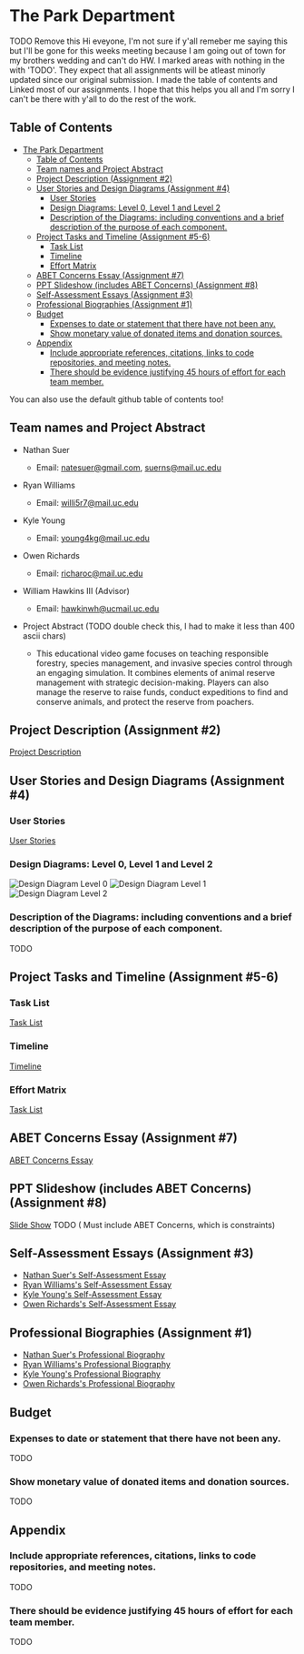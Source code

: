 # The Park Department

TODO Remove this
Hi eveyone, I'm not sure if y'all remeber me saying this but I'll be gone for this weeks meeting because I am going out of town for my brothers wedding and can't do HW. I marked areas with nothing in the with 'TODO'.  They expect that all assignments will be atleast minorly updated since our original submission. I made the table of contents and Linked most of our assignments. I hope that this helps you all and I'm sorry I can't be there with y'all to do the rest of the work.

## Table of Contents
- [The Park Department](#the-park-department)
  - [Table of Contents](#table-of-contents)
  - [Team names and Project Abstract](#team-names-and-project-abstract)
  - [Project Description (Assignment #2)](#project-description-assignment-2)
  - [User Stories and Design Diagrams (Assignment #4)](#user-stories-and-design-diagrams-assignment-4)
    - [User Stories](#user-stories)
    - [Design Diagrams: Level 0, Level 1 and Level 2](#design-diagrams-level-0-level-1-and-level-2)
    - [Description of the Diagrams: including conventions and a brief description of the purpose of each component.](#description-of-the-diagrams-including-conventions-and-a-brief-description-of-the-purpose-of-each-component)
  - [Project Tasks and Timeline (Assignment #5-6)](#project-tasks-and-timeline-assignment-5-6)
    - [Task List](#task-list)
    - [Timeline](#timeline)
    - [Effort Matrix](#effort-matrix)
  - [ABET Concerns Essay (Assignment #7)](#abet-concerns-essay-assignment-7)
  - [PPT Slideshow (includes ABET Concerns) (Assignment #8)](#ppt-slideshow-includes-abet-concerns-assignment-8)
  - [Self-Assessment Essays (Assignment #3)](#self-assessment-essays-assignment-3)
  - [Professional Biographies  (Assignment #1)](#professional-biographies--assignment-1)
  - [Budget](#budget)
    - [Expenses to date or statement that there have not been any.](#expenses-to-date-or-statement-that-there-have-not-been-any)
    - [Show monetary value of donated items and donation sources.](#show-monetary-value-of-donated-items-and-donation-sources)
  - [Appendix](#appendix)
    - [Include appropriate references, citations, links to code repositories, and meeting notes.](#include-appropriate-references-citations-links-to-code-repositories-and-meeting-notes)
    - [There should be evidence justifying 45 hours of effort for each team member.](#there-should-be-evidence-justifying-45-hours-of-effort-for-each-team-member)

You can also use the default github table of contents too!

## Team names and Project Abstract
- Nathan Suer
  - Email: natesuer@gmail.com, suerns@mail.uc.edu 
- Ryan Williams
  - Email: willi5r7@mail.uc.edu
- Kyle Young
  - Email: young4kg@mail.uc.edu
- Owen Richards
  - Email: richaroc@mail.uc.edu 
- William Hawkins III (Advisor)
  - Email: hawkinwh@ucmail.uc.edu 

- Project Abstract (TODO double check this, I had to make it less than 400 ascii chars)
  - This educational video game focuses on teaching responsible forestry, species management, and invasive species control through an engaging simulation. It combines elements of animal reserve management with strategic decision-making. Players can also manage the reserve to raise funds, conduct expeditions to find and conserve animals, and protect the reserve from poachers.

## Project Description (Assignment #2)
[Project Description](HW_Assignments/Project-Description.md)

## User Stories and Design Diagrams (Assignment #4)

### User Stories
[User Stories](HW_Assignments/user-stories.md)

### Design Diagrams: Level 0, Level 1 and Level 2 
![Design Diagram Level 0](Design_Diagrams/DesignDiagram-D0.png)
![Design Diagram Level 1](Design_Diagrams/DesignDiagram-D1.png)
![Design Diagram Level 2](Design_Diagrams/DesignDiagram-D2.png)
### Description of the Diagrams: including conventions and a brief description of the purpose of each component.
TODO

## Project Tasks and Timeline (Assignment #5-6)

### Task List
[Task List](HW_Assignments/Tasklist.md)

### Timeline
[Timeline](HW_Assignments/Timeline_Table.csv)

### Effort Matrix
[Task List](HW_Assignments/Effort_Matrix.csv)


## ABET Concerns Essay (Assignment #7)
[ABET Concerns Essay](HW_Assignments/ConstraintEssay.txt)

## PPT Slideshow (includes ABET Concerns) (Assignment #8)
[Slide Show](https://docs.google.com/presentation/d/1j2VIWUOZVFvMsKo1UwIQpQx6Llhs67gb/edit#slide=id.p1)
TODO ( Must include ABET Concerns, which is constraints)

## Self-Assessment Essays (Assignment #3)
- [Nathan Suer's Self-Assessment Essay](HW_Assignments/Nathan_Suer_Individual_Capstone_Assessment.md)
- [Ryan Williams's Self-Assessment Essay](HW_Assignments/Ryan_Williams_Individual_Capstone_Assessment.md)
- [Kyle Young's Self-Assessment Essay](HW_Assignments/Kyle_Young_Individual_Capstone_Assessment.md)
- [Owen Richards's Self-Assessment Essay](HW_Assignments/Owen_Richards_Individual_Capstone_Assessment.md)

## Professional Biographies  (Assignment #1)
- [Nathan Suer's Professional Biography](HW_Assignments/Nathan_Suer_Professional_Bio.md)
- [Ryan Williams's Professional Biography](HW_Assignments/Ryan_Williams_Professional_Bio.md)
- [Kyle Young's Professional Biography](HW_Assignments/Kyle_Young_Professional_Bio.md)
- [Owen Richards's Professional Biography](HW_Assignments/Owen_Richards_Professional_Bio.md)

## Budget 
### Expenses to date or statement that there have not been any.
TODO
### Show monetary value of donated items and donation sources.
TODO


## Appendix
### Include appropriate references, citations, links to code repositories, and meeting notes.
TODO
### There should be evidence justifying 45 hours of effort for each team member.
TODO
